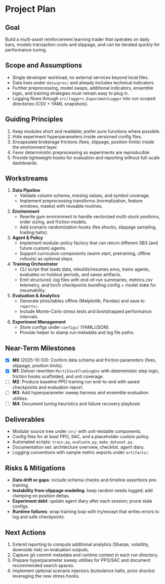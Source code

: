 # Project Plan

## Goal
Build a multi-asset reinforcement learning trader that operates on daily bars, models transaction costs and slippage, and can be iterated quickly for performance tuning.

## Scope and Assumptions
- Single developer workload, no external services beyond local files.
- Data lives under `data/proc/` and already includes technical indicators.
- Further preprocessing, model swaps, additional indicators, ensemble logic, and training strategies must remain easy to plug in.
- Logging flows through `src/loggers.ExperimentLogger` into run-scoped directories (CSV + YAML snapshots).

## Guiding Principles
1. Keep modules short and readable; prefer pure functions where possible.
2. Hide experiment hyperparameters inside versioned config files.
3. Encapsulate brokerage frictions (fees, slippage, position limits) inside the environment layer.
4. Favor deterministic preprocessing so experiments are reproducible.
5. Provide lightweight hooks for evaluation and reporting without full-scale dashboards.

## Workstreams
1. **Data Pipeline**
   - Validate column schema, missing values, and symbol coverage.
   - Implement preprocessing transforms (normalization, feature windows, masks) with reusable routines.
2. **Environment**
   - Rewrite gym environment to handle vectorized multi-stock positions, order sizing, and friction models.
   - Add scenario randomization hooks (fee shocks, slippage sampling, trading halts).
3. **Agent & Policy**
   - Implement modular policy factory that can return different SB3 (and future custom) agents.
   - Support curriculum components (warm start, pretraining, offline rollouts) as optional steps.
4. **Training Orchestrator**
   - CLI script that loads data, rebuilds/resumes envs, trains agents, evaluates on holdout periods, and saves artifacts.
   - Emit structured .log files with end-of-run summaries, metrics.csv telemetry, and torch checkpoints bundling config + model state for resumability.
5. **Evaluation & Analytics**
   - Generate plots/tables offline (Matplotlib, Pandas) and save to `reports/`.
   - Include Monte-Carlo stress tests and bootstrapped performance intervals.
6. **Experiment Management**
   - Store configs under `configs/` (YAML/JSON).
   - Provide helper to stamp run metadata and log file paths.

## Near-Term Milestones
- [x] **M0** (2025-10-03): Confirm data schema and friction parameters (fees, slippage, position limits).
- [x] **M1**: Deliver rewritten `MultiStockTradingEnv` with deterministic step logic, friction hooks scaffolded, and unit coverage.
- [ ] **M2**: Produce baseline PPO training run end-to-end with saved checkpoints and evaluation report.
- [ ] **M3**: Add hyperparameter sweep harness and ensemble evaluation utilities.
- [ ] **M4**: Document tuning heuristics and failure recovery playbook.

## Deliverables
- Modular source tree under `src/` with unit-testable components.
- Config files for at least PPO, SAC, and a placeholder custom policy.
- Automated scripts: `train.py`, `evaluate.py`, `make_dataset.py`.
- Documentation set: architecture overview, checklist, agent diary.
- Logging conventions with sample metric exports under `artifacts/`.

## Risks & Mitigations
- **Data drift or gaps**: include schema checks and timeline assertions pre-training.
- **Instability from slippage modeling**: keep random seeds logged; add clamping on position deltas.
- **Experiment debt**: update agent diary after each session; prune stale configs.
- **Runtime failures**: wrap training loop with try/except that writes errors to log and safe checkpoints.

## Next Actions
1. Extend reporting to compute additional analytics (Sharpe, volatility, downside risk) on evaluation outputs.
2. Capture git commit metadata and runtime context in each run directory.
3. Prepare hyperparameter sweep utilities for PPO/SAC and document recommended search spaces.
4. Implement optional scenario injectors (turbulence halts, price shocks) leveraging the new stress hooks.




